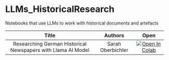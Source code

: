 # LLMs_HistoricalResearch
Notebooks that use LLMs to work with historical documents and artefacts 

| Title | Authors    | Open    |
| :---:   | :---: | :---: |
| Researching German Historical Newspapers with Llama AI Model | Sarah Oberbichler   | [![Open In Colab](https://colab.research.google.com/assets/colab-badge.svg)](https://colab.research.google.com/assets/colab-badge.svg)|



